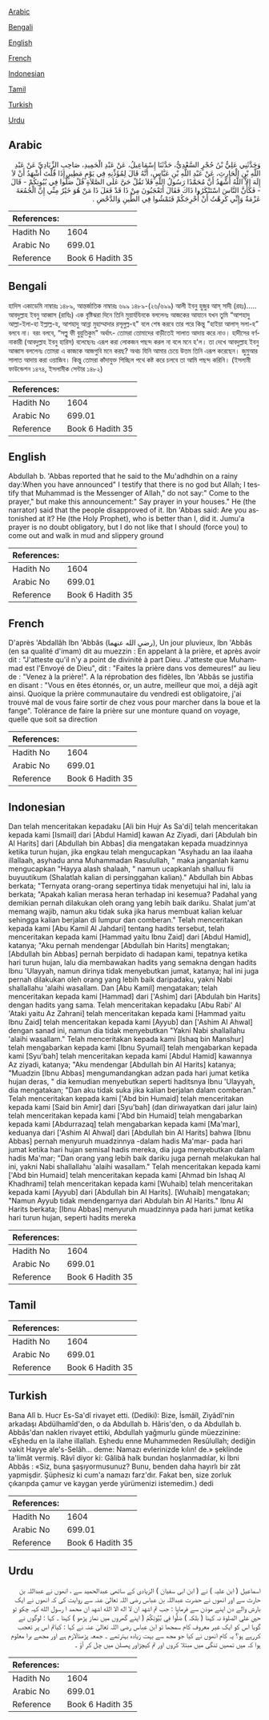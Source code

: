 [Arabic](#arabic)

[Bengali](#bengali)

[English](#english)

[French](#french)

[Indonesian](#indonesian)

[Tamil](#tamil)

[Turkish](#turkish)

[Urdu](#urdu)

## Arabic


<div dir="rtl" lang="ar" style={{fontSize:'larger',backgroundColor:'#f8f9fa',padding:20}}>
وَحَدَّثَنِي عَلِيُّ بْنُ حُجْرٍ السَّعْدِيُّ، حَدَّثَنَا إِسْمَاعِيلُ، عَنْ عَبْدِ الْحَمِيدِ، صَاحِبِ الزِّيَادِيِّ عَنْ عَبْدِ اللَّهِ بْنِ الْحَارِثِ، عَنْ عَبْدِ اللَّهِ بْنِ عَبَّاسٍ، أَنَّهُ قَالَ لِمُؤَذِّنِهِ فِي يَوْمٍ مَطِيرٍ إِذَا قُلْتَ أَشْهَدُ أَنْ لاَ إِلَهَ إِلاَّ اللَّهُ أَشْهَدُ أَنَّ مُحَمَّدًا رَسُولُ اللَّهِ فَلاَ تَقُلْ حَىَّ عَلَى الصَّلاَةِ قُلْ صَلُّوا فِي بُيُوتِكُمْ - قَالَ - فَكَأَنَّ النَّاسَ اسْتَنْكَرُوا ذَاكَ فَقَالَ أَتَعْجَبُونَ مِنْ ذَا قَدْ فَعَلَ ذَا مَنْ هُوَ خَيْرٌ مِنِّي إِنَّ الْجُمُعَةَ عَزْمَةٌ وَإِنِّي كَرِهْتُ أَنْ أُحْرِجَكُمْ فَتَمْشُوا فِي الطِّينِ وَالدَّحْضِ ‏.‏
</div>
<div style={{backgroundColor:'#f8f9fa',padding:20, marginBottom: 10}}><table> <thead> <tr> <th>References:</th> <th></th> </tr> </thead> <tbody><tr><td>Hadith No</td><td>1604</td></tr><tr><td>Arabic No</td><td>699.01</td></tr><tr><td>Reference</td><td>Book 6 Hadith 35</td></tr></tbody></table></div>

## Bengali


<div dir="ltr" lang="bn" style={{fontSize:'larger',backgroundColor:'#f8f9fa',padding:20}}>
হাদিস একাডেমি নাম্বারঃ ১৪৮৯, আন্তর্জাতিক নাম্বারঃ ৬৯৯ ১৪৮৯-(২৬/৬৯৯) আলী ইবনু হুজুর আস্ সাদী (রহঃ)..... আবদুল্লাহ ইবনু আব্বাস (রাযিঃ) এক বৃষ্টিঝরা দিনে তিনি মুয়াৰ্যযিনকে বললেনঃ আজকের আযানে যখন তুমি “আশহাদু আল্লা-ইলা-হা ইল্লাল্ল-হ, আশহাদু আন্না মুহাম্মাদার রসূলুল্ল-হ" বলে শেষ করবে তার পরে কিন্তু "হাইয়া আলাস্ সলা-হ” বলবে না। বরং বলবে, “সল্লু ফী বুয়ুতিকুম" অর্থাৎ- তোমরা তোমাদের বাড়ীতেই সালাত আদায় করে নাও। হাদীসের বর্ণনাকারী (আবদুল্লাহ ইবনু হারিস) বলেছেনঃ এরূপ করা লোকজন পছন্দ করল না বলে মনে হ'ল। তা দেখে আবদুল্লাহ ইবনু আব্বাস বললেনঃ তোমরা এ কাজকে আজগুবি মনে করছ? অথচ যিনি আমার চেয়ে উত্তম তিনি এরূপ করেছেন। জুমুআর সালাত আদায় করা ওয়াজিব। কিন্তু তোমরা কাঁদাযুক্ত পিচ্ছিল পথে কষ্ট করে চলবে তা আমি পছন্দ করিনি। (ইসলামী ফাউন্ডেশন ১৪৭৪, ইসলামীক সেন্টার ১৪৮২)
</div>
<div style={{backgroundColor:'#f8f9fa',padding:20, marginBottom: 10}}><table> <thead> <tr> <th>References:</th> <th></th> </tr> </thead> <tbody><tr><td>Hadith No</td><td>1604</td></tr><tr><td>Arabic No</td><td>699.01</td></tr><tr><td>Reference</td><td>Book 6 Hadith 35</td></tr></tbody></table></div>

## English


<div dir="ltr" lang="en" style={{fontSize:'larger',backgroundColor:'#f8f9fa',padding:20}}>
Abdullah b. 'Abbas reported that he said to the Mu'adhdhin on a rainy day:When you have announced" I testify that there is no god but Allah; I testify that Muhammad is the Messenger of Allah," do not say:" Come to the prayer," but make this announcement:" Say prayer in your houses." He (the narrator) said that the people disapproved of it. Ibn 'Abbas said: Are you astonished at it? He (the Holy Prophet), who is better than I, did it. Jumu'a prayer is no doubt obligatory, but I do not like that I should (force you) to come out and walk in mud and slippery ground
</div>
<div style={{backgroundColor:'#f8f9fa',padding:20, marginBottom: 10}}><table> <thead> <tr> <th>References:</th> <th></th> </tr> </thead> <tbody><tr><td>Hadith No</td><td>1604</td></tr><tr><td>Arabic No</td><td>699.01</td></tr><tr><td>Reference</td><td>Book 6 Hadith 35</td></tr></tbody></table></div>

## French


<div dir="ltr" lang="fr" style={{fontSize:'larger',backgroundColor:'#f8f9fa',padding:20}}>
D'après 'Abdallâh Ibn 'Abbâs (رضي الله عنهما), Un jour pluvieux, Ibn 'Abbâs (en sa qualité d'imam) dit au muezzin : En appelant à la prière, et après avoir dit : "J'atteste qu'il n'y a point de divinité à part Dieu. J'atteste que Muhammad est l'Envoyé de Dieu", dit : "Faites la prière dans vos demeures!" au lieu de : "Venez à la prière!". A la réprobation des fidèles, Ibn 'Abbâs se justifia en disant : "Vous en êtes étonnés, or, un autre, meilleur que moi, a déjà agit ainsi. Quoique la prière communautaire du vendredi est obligatoire, j'ai trouvé mal de vous faire sortir de chez vous pour marcher dans la boue et la fange". Tolérance de faire la prière sur une monture quand on voyage, quelle que soit sa direction
</div>
<div style={{backgroundColor:'#f8f9fa',padding:20, marginBottom: 10}}><table> <thead> <tr> <th>References:</th> <th></th> </tr> </thead> <tbody><tr><td>Hadith No</td><td>1604</td></tr><tr><td>Arabic No</td><td>699.01</td></tr><tr><td>Reference</td><td>Book 6 Hadith 35</td></tr></tbody></table></div>

## Indonesian


<div dir="ltr" lang="id" style={{fontSize:'larger',backgroundColor:'#f8f9fa',padding:20}}>
Dan telah menceritakan kepadaku [Ali bin Hujr As Sa'di] telah menceritakan kepada kami [Ismail] dari [Abdul Hamid] kawan Az Ziyadi, dari [Abdulah bin Al Harits] dari [Abdullah bin Abbas] dia mengatakan kepada muadzinnya ketika turun hujan, jika engkau telah mengucapkan "Asyhadu an laa ilaaha illallaah, asyhadu anna Muhammadan Rasulullah, " maka janganlah kamu mengucapkan "Hayya alash shalaah, " namun ucapkanlah shalluu fii buyuutikum (Shalatlah kalian di persinggahan kalian)." Abdullah bin Abbas berkata; "Ternyata orang-orang sepertinya tidak menyetujui hal ini, lalu ia berkata; "Apakah kalian merasa heran terhadap ini kesemua? Padahal yang demikian pernah dilakukan oleh orang yang lebih baik dariku. Shalat jum'at memang wajib, namun aku tidak suka jika harus membuat kalian keluar sehingga kalian berjalan di lumpur dan comberan." Telah menceritakan kepada kami [Abu Kamil Al Jahdari] tentang hadits tersebut, telah menceritakan kepada kami [Hammad yaitu Ibnu Zaid] dari [Abdul Hamid], katanya; "Aku pernah mendengar [Abdullah bin Harits] mengtakan; [Abdullah bin Abbas] pernah berpidato di hadapan kami, tepatnya ketika hari turun hujan, lalu dia membawakan hadits yang semakna dengan hadits Ibnu 'Ulayyah, namun dirinya tidak menyebutkan jumat, katanya; hal ini juga pernah dilakukan oleh orang yang lebih baik daripadaku, yakni Nabi shallallahu 'alaihi wasallam. Dan [Abu Kamil] mengatakan; telah menceritakan kepada kami [Hammad] dari ['Ashim] dari [Abdulah bin Harits] dengan hadits yang sama. Telah menceritakan kepadaku [Abu Rabi' Al 'Ataki yaitu Az Zahrani] telah menceritakan kepada kami [Hammad yaitu Ibnu Zaid] telah menceritakan kepada kami [Ayyub] dan ['Ashim Al Ahwal] dengan sanad ini, namun dia tidak menyebutkan "Yakni Nabi shallallahu 'alaihi wasallam." Telah menceritakan kepada kami [Ishaq bin Manshur] telah mengabarkan kepada kami [Ibnu Syumail] telah mengabarkan kepada kami [Syu'bah] telah menceritakan kepada kami [Abdul Hamid] kawannya Az ziyadi, katanya; "Aku mendengar [Abdullah bin Al Harits] katanya; "Muadzin [Ibnu Abbas] mengumandangkan adzan pada hari jumat ketika hujan deras, " dia kemudian menyebutkan seperti haditsnya Ibnu 'Ulayyah, dia mengatakan; "Dan aku tidak suka jika kalian berjalan dalam comberan." Telah menceritakan kepada kami ['Abd bin Humaid] telah menceritakan kepada kami [Said bin Amir] dari [Syu'bah] (dan diriwayatkan dari jalur lain) telah menceritakan kepada kami ['Abd bin Humaid] telah mengabarkan kepada kami [Abdurrazaq] telah mengabarkan kepada kami [Ma'mar], keduanya dari ['Ashim Al Ahwal] dari [Abdullah bin Al Harits] bahwa [Ibnu Abbas] pernah menyuruh muadzinnya -dalam hadis Ma'mar- pada hari jumat ketika hari hujan semisal hadis mereka, dia juga menyebutkan dalam hadis Ma'mar; "Dan orang yang lebih baik dariku juga pernah melakukan hal ini, yakni Nabi shallallahu 'alaihi wasallam." Telah menceritakan kepada kami ['Abd bin Humaid] telah menceritakan kepada kami [Ahmad bin Ishaq Al Khadhrami] telah menceritakan kepada kami [Wuhaib] telah menceritakan kepada kami [Ayyub] dari [Abdullah bin Al Harits]. [Wuhaib] mengatakan; "Namun Ayyub tidak mendengarnya dari Abdulah bin Al Harits." Ibnu Al Harits berkata; [Ibnu Abbas] menyuruh muadzinnya pada hari jumat ketika hari turun hujan, seperti hadits mereka
</div>
<div style={{backgroundColor:'#f8f9fa',padding:20, marginBottom: 10}}><table> <thead> <tr> <th>References:</th> <th></th> </tr> </thead> <tbody><tr><td>Hadith No</td><td>1604</td></tr><tr><td>Arabic No</td><td>699.01</td></tr><tr><td>Reference</td><td>Book 6 Hadith 35</td></tr></tbody></table></div>

## Tamil


<div dir="ltr" lang="ta" style={{fontSize:'larger',backgroundColor:'#f8f9fa',padding:20}}>

</div>
<div style={{backgroundColor:'#f8f9fa',padding:20, marginBottom: 10}}><table> <thead> <tr> <th>References:</th> <th></th> </tr> </thead> <tbody><tr><td>Hadith No</td><td>1604</td></tr><tr><td>Arabic No</td><td>699.01</td></tr><tr><td>Reference</td><td>Book 6 Hadith 35</td></tr></tbody></table></div>

## Turkish


<div dir="ltr" lang="tr" style={{fontSize:'larger',backgroundColor:'#f8f9fa',padding:20}}>
Bana Alî b. Hucr Es-Sa'dî rivayet etti. (Dediki): Bize, İsmâîl, Ziyâdî'nin arkadaşı Abdülhamîd'den, o da Abdullah b. Hâris'den, o da Abdullah b. Abbâs'dan naklen rivayet ettiki, Abdullah yağmurlu günde müezzinine: «Eşhedu en la ilahe illallah. Eşhedu enne Muhammeden Resûlullah; dediğin vakit Hayye ale's-Selâh... deme: Namazı evlerinizde kılın! de.» şeklinde ta'limât vermiş. Râvî diyor ki: Gâlibâ halk bundan hoşlanmadılar, ki İbni Abbâs : «Siz, buna şaşıyormusunuz? Bunu, benden daha hayırlı bir zât yapmişdir. Şüphesiz ki cum'a namazı farz'dır. Fakat ben, size zorluk çıkarıpda çamur ve kaygan yerde yürümenizi istemedim.) dedi
</div>
<div style={{backgroundColor:'#f8f9fa',padding:20, marginBottom: 10}}><table> <thead> <tr> <th>References:</th> <th></th> </tr> </thead> <tbody><tr><td>Hadith No</td><td>1604</td></tr><tr><td>Arabic No</td><td>699.01</td></tr><tr><td>Reference</td><td>Book 6 Hadith 35</td></tr></tbody></table></div>

## Urdu


<div dir="rtl" lang="ur" style={{fontSize:'larger',backgroundColor:'#f8f9fa',padding:20}}>
اسماعیل ( ابن علیہ ) نے ( ابن ابی سفیان ) الزیادی کے ساتھی عبدالحمید سے ، انھوں نے عبداللہ بن حارث سے اور انھوں نے حضرت عبداللہ بن عباس رضی اللہ تعالیٰ عنہ سے روایت کی کہ انھوں نے ایک بارش والے دن اپنے موذن سے فرمایا : جب تم اشهد ان لا اله الا الله اشهد ان محمد ا رسول الله کہہ چکو تو حيي علي الصلوة نہ کہنا ( بلکہ ) صَلُّوا فِي بُيُوتِكُمْ ( اپنے گھروں میں نماز پڑھو ) کہنا ۔ کہا : لوگوں نے گویا اس کو ایک غیر معروف کام سمجھا تو ابن عباس رضی اللہ تعالیٰ عنہ نے کہا : کیاتم اس پر تعجب کررہے ہو؟ یہ کام انھوں نے کیا جو مجھ سے بہت زیادہ بہترتھے ۔ جمعہ پڑھنالازم ہے اور مجھے برا معلوم ہوا کہ میں تمھیں تنگی میں مبتلا کروں اور تم کیچڑاور پھسلن میں چل کر آؤ ۔
</div>
<div style={{backgroundColor:'#f8f9fa',padding:20, marginBottom: 10}}><table> <thead> <tr> <th>References:</th> <th></th> </tr> </thead> <tbody><tr><td>Hadith No</td><td>1604</td></tr><tr><td>Arabic No</td><td>699.01</td></tr><tr><td>Reference</td><td>Book 6 Hadith 35</td></tr></tbody></table></div>